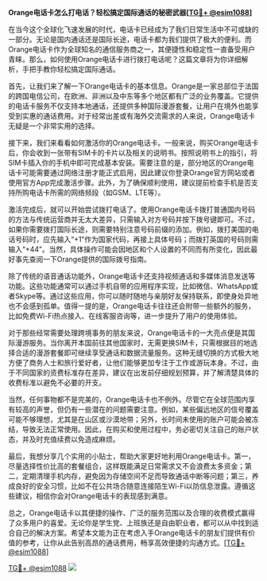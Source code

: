 **Orange电话卡怎么打电话？轻松搞定国际通话的秘密武器[[TG💪+ @esim1088](https://t.me/s/esim1088)]**

在当今这个全球化飞速发展的时代，电话卡已经成为了我们日常生活中不可或缺的一部分。无论是国内通话还是国际长途，电话卡都为我们提供了极大的便利。而Orange电话卡作为全球知名的通信服务商之一，其便捷性和稳定性一直备受用户青睐。那么，如何使用Orange电话卡进行拨打电话呢？这篇文章将为你详细解析，手把手教你轻松搞定国际通话。

首先，让我们来了解一下Orange电话卡的基本信息。Orange是一家总部位于法国的跨国电信公司，在欧洲、非洲以及中东等多个地区都有广泛的业务覆盖。它提供的电话卡服务不仅支持本地通话，还提供多种国际漫游套餐，让用户在境外也能享受到实惠的通话费用。对于经常出差或有海外交流需求的人来说，Orange电话卡无疑是一个非常实用的选择。

接下来，我们来看看如何激活你的Orange电话卡。一般来说，购买Orange电话卡后，你会收到一张带有SIM卡的卡片以及相关的说明书。按照说明书上的指引，将SIM卡插入你的手机中即可完成基本安装。需要注意的是，部分地区的Orange电话卡可能需要通过网络注册才能正式启用，因此建议你登录Orange官方网站或者使用官方App完成激活步骤。此外，为了确保顺利使用，建议提前检查手机是否支持所购电话卡所需的网络频段（如GSM、LTE等）。

激活完成后，就可以开始尝试拨打电话了。使用Orange电话卡拨打普通国内号码的方法与传统运营商并无太大差异，只需输入对方号码并按下拨号键即可。不过，如果你需要拨打国际长途，则需要特别注意号码前缀的添加。例如，拨打美国的电话号码时，应先输入“+1”作为国家代码，再接上具体号码；而拨打英国的号码则需输入“+44”。当然，具体操作可能会因地区和个人设置的不同而有所变化，因此最好事先查阅一下Orange提供的国际拨号指南。

除了传统的语音通话功能外，Orange电话卡还支持视频通话和多媒体消息发送等功能。这些功能通常可以通过手机自带的应用程序实现，比如微信、WhatsApp或者Skype等。通过这些应用，你可以随时随地与亲朋好友保持联系，即使身处异地也不会感到孤单。值得一提的是，Orange电话卡往往还会附带一些额外的服务，比如免费Wi-Fi热点接入、在线客服咨询等，进一步提升了用户的使用体验。

对于那些经常需要处理跨境事务的朋友来说，Orange电话卡的一大亮点便是其国际漫游服务。当你离开本国前往其他国家时，无需更换SIM卡，只需根据目的地选择合适的漫游套餐即可继续享受通话和数据流量服务。这种无缝切换的方式极大地方便了商务人士和旅行爱好者，让他们能够更加专注于工作或游玩本身。不过，由于不同国家的资费标准存在差异，建议在出发前仔细规划预算，并了解清楚具体的收费标准以避免不必要的开支。

当然，任何事物都不是完美的，Orange电话卡也不例外。尽管它在全球范围内享有较高的声誉，但仍有一些潜在的问题需要注意。例如，某些偏远地区的信号覆盖可能不够理想，尤其是在山区或沙漠地带；另外，长时间未使用的账户可能会被冻结，导致无法正常使用。因此，在购买和使用过程中，务必密切关注自己的账户状态，并及时充值续费以免造成麻烦。

最后，我想分享几个实用的小贴士，帮助大家更好地利用Orange电话卡。第一，尽量选择性价比高的套餐组合，这样既能满足日常需求又不会浪费太多资金；第二，定期清理手机内存，避免因为存储空间不足而导致通话中断等问题；第三，养成良好的安全习惯，比如不在公共场合随意连接陌生Wi-Fi以防信息泄露。遵循这些建议，相信你会对Orange电话卡的表现感到满意。

总之，Orange电话卡以其便捷的操作、广泛的服务范围以及合理的收费模式赢得了众多用户的喜爱。无论你是学生党、上班族还是自由职业者，都可以从中找到适合自己的解决方案。希望本文能为正在考虑入手Orange电话卡的朋友们提供有价值的参考，让你从此告别高昂的通话费用，畅享高效便捷的沟通方式。[[TG💪+ @esim1088](https://t.me/s/esim1088)]

[TG💪+ @esim1088](https://t.me/s/esim1088) ![](https://i.postimg.cc/4NQfJmqS/Snipaste-2025-05-13-00-14-12.png)